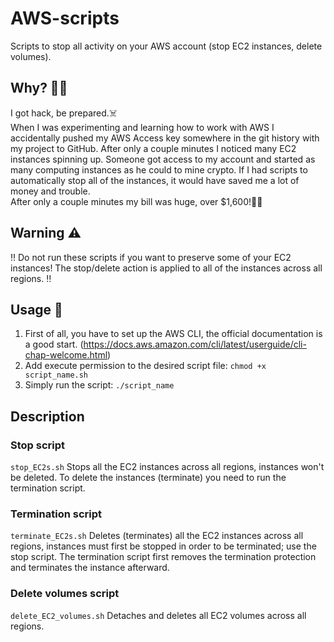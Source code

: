 # AWS-scripts
Scripts to stop all activity on your AWS account (stop EC2 instances, delete volumes).

## Why? 🤷‍♂️
I got hack, be prepared.☠️  
When I was experimenting and learning how to work with AWS I accidentally pushed my AWS Access key somewhere in the git history with my project to GitHub. After only a couple minutes I noticed many EC2 instances spinning up. Someone got access to my account and started as many computing instances as he could to mine crypto. If I had scripts to automatically stop all of the instances, it would have saved me a lot of money and trouble.  
After only a couple minutes my bill was huge, over $1,600!💸🔥

## Warning ⚠️
‼️ Do not run these scripts if you want to preserve some of your EC2 instances! The stop/delete action is applied to all of the instances across all regions. ‼️

## Usage 🔧
1. First of all, you have to set up the AWS CLI, the official documentation is a good start. (https://docs.aws.amazon.com/cli/latest/userguide/cli-chap-welcome.html)  
2. Add execute permission to the desired script file: `chmod +x script_name.sh`
3. Simply run the script: `./script_name`

## Description

### Stop script
`stop_EC2s.sh`
Stops all the EC2 instances across all regions, instances won't be deleted. To delete the instances (terminate) you need to run the termination script.

### Termination script
`terminate_EC2s.sh`
Deletes (terminates) all the EC2 instances across all regions, instances must first be stopped in order to be terminated; use the stop script. The termination script first removes the termination protection and terminates the instance afterward.

### Delete volumes script
`delete_EC2_volumes.sh`
Detaches and deletes all EC2 volumes across all regions.